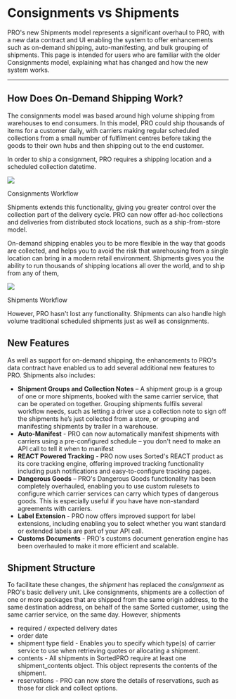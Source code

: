 # Consignments vs Shipments

PRO's new Shipments model represents a significant overhaul to PRO, with a new data contract and UI enabling the system to offer enhancements such as on-demand shipping, auto-manifesting, and bulk grouping of shipments. This page is intended for users who are familiar with the older Consignments model, explaining what has changed and how the new system works.

---

## How Does On-Demand Shipping Work?

The consignments model was based around high volume shipping from warehouses to end consumers. In this model, PRO could ship thousands of items for a customer daily, with carriers making regular scheduled collections from a small number of fulfilment centres before taking the goods to their own hubs and then shipping out to the end customer.

In order to ship a consignment, PRO requires a shipping location and a scheduled collection datetime.

<img src="/pro/images/consignments-workflow.png" class="noborder"/>

<p class="text--center text--bold">Consignments Workflow</p>

Shipments extends this functionality, giving you greater control over the collection part of the delivery cycle. PRO can now offer ad-hoc collections and deliveries from distributed stock locations, such as a ship-from-store model. 

On-demand shipping enables you to be more flexible in the way that goods are collected, and helps you to avoid the risk that warehousing from a single location can bring in a modern retail environment. Shipments gives you the ability to run thousands of shipping locations all over the world, and to ship from any of them,

<img src="/pro/images/shipments-workflow.png" class="noborder"/>

<p class="text--center text--bold">Shipments Workflow</p>

However, PRO hasn't lost any functionality. Shipments can also handle high volume traditional scheduled shipments just as well as consignments. 

## New Features

As well as support for on-demand shipping, the enhancements to PRO's data contract have enabled us to add several additional new features to PRO. Shipments also includes:

* **Shipment Groups and Collection Notes** – A shipment group is a group of one or more shipments, booked with the same carrier service, that can be operated on together. Grouping shipments fulfils several workflow needs, such as letting a driver use a collection note to sign off the shipments he’s just collected from a store, or grouping and manifesting shipments by trailer in a warehouse.
* **Auto-Manifest** - PRO can now automatically manifest shipments with carriers using a pre-configured schedule – you don't need to make an API call to tell it when to manifest
* **REACT Powered Tracking** - PRO now uses Sorted's REACT product as its core tracking engine, offering improved tracking functionality including push notifications and easy-to-configure tracking pages.
* **Dangerous Goods** – PRO's Dangerous Goods functionality has been completely overhauled, enabling you to use custom rulesets to configure which carrier services can carry which types of dangerous goods. This is especially useful if you have have non-standard agreements with carriers.
* **Label Extension** - PRO now offers improved support for label extensions, including enabling you to select whether you want standard or extended labels are part of your API call.
* **Customs Documents** -  PRO's customs document generation engine has been overhauled to make it more efficient and scalable.


## Shipment Structure

To facilitate these changes, the _shipment_ has replaced the _consignment_ as PRO's basic delivery unit. Like consignments, shipments are a collection of one or more packages that are shipped from the same origin address, to the same destination address, on behalf of the same Sorted customer, using the same carrier service, on the same day. However, shipments 

* required / expected delivery dates
* order date
* shipment type field - Enables you to specify which type(s) of carrier service to use when retrieving quotes or allocating a shipment.
* contents - All shipments in SortedPRO require at least one shipment_contents object. This object represents the contents of the shipment.
* reservations - PRO can now store the details of reservations,  such as those for click and collect options. 
